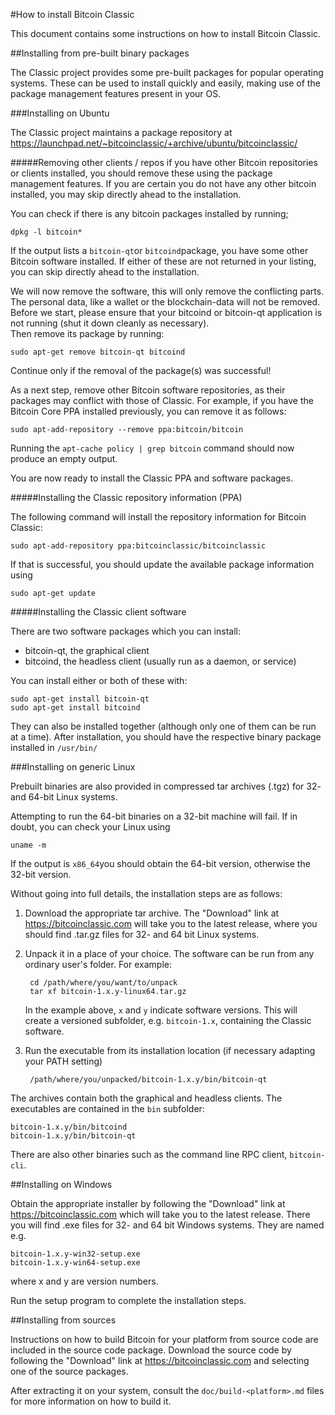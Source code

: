 #How to install Bitcoin Classic

This document contains some instructions on how to install Bitcoin Classic.

##Installing from pre-built binary packages

The Classic project provides some pre-built packages for popular operating systems.
These can be used to install quickly and easily, making use of the package management features present in your OS.

###Installing on Ubuntu

The Classic project maintains a package repository at https://launchpad.net/~bitcoinclassic/+archive/ubuntu/bitcoinclassic/

#####Removing other clients / repos
if you have other Bitcoin repositories or clients installed, you should remove these using the package management features. If you are certain you do not have any other bitcoin installed, you may skip directly ahead to the installation.

You can check if there is any bitcoin packages installed by running;

    dpkg -l bitcoin*

If the output lists a `bitcoin-qt`or `bitcoind`package, you have some other Bitcoin software installed. If either of these are not returned in your listing, you can skip directly ahead to the installation.

We will now remove the software, this will only remove the conflicting parts. The personal data, like a wallet or the blockchain-data will not be removed.  Before we start, please ensure that your bitcoind or bitcoin-qt application is not running (shut it down cleanly as necessary).  
Then remove its package by running:

    sudo apt-get remove bitcoin-qt bitcoind

Continue only if the removal of the package(s) was successful!

As a next step, remove other Bitcoin software repositories, as their packages may conflict with those of Classic. For example, if you have the Bitcoin Core PPA installed previously, you can remove it as follows:

    sudo apt-add-repository --remove ppa:bitcoin/bitcoin

Running the `apt-cache policy | grep bitcoin` command should now produce an empty output.

You are now ready to install the Classic PPA and software packages.

#####Installing the Classic repository information (PPA)

The following command will install the repository information for Bitcoin Classic:

    sudo apt-add-repository ppa:bitcoinclassic/bitcoinclassic

If that is successful, you should update the available package information using

    sudo apt-get update

#####Installing the Classic client software

There are two software packages which you can install:

- bitcoin-qt, the graphical client
- bitcoind, the headless client (usually run as a daemon, or service)

You can install either or both of these with:

    sudo apt-get install bitcoin-qt
    sudo apt-get install bitcoind

They can also be installed together (although only one of them can be run at a time).
After installation, you should have the respective binary package installed in `/usr/bin/`

###Installing on generic Linux

Prebuilt binaries are also provided in compressed tar archives (.tgz) for 32- and 64-bit Linux systems.

Attempting to run the 64-bit binaries on a 32-bit machine will fail. If in doubt, you can check your Linux using

    uname -m

If the output is `x86_64`you should obtain the 64-bit version, otherwise the 32-bit version.

Without going into full details, the installation steps are as follows:

1. Download the appropriate tar archive. 
The "Download" link at https://bitcoinclassic.com will take you to the latest release, where you should find .tar.gz files for 32- and 64 bit Linux systems.

2. Unpack it in a place of your choice.
The software can be run from any ordinary user's folder. For example:

        cd /path/where/you/want/to/unpack
        tar xf bitcoin-1.x.y-linux64.tar.gz

    In the example above, `x` and `y` indicate software versions.
    This will create a versioned subfolder, e.g. `bitcoin-1.x`, containing the Classic software.

3. Run the executable from its installation location (if necessary adapting your PATH setting)

        /path/where/you/unpacked/bitcoin-1.x.y/bin/bitcoin-qt

The archives contain both the graphical and headless clients. The executables are contained in the `bin` subfolder:

    bitcoin-1.x.y/bin/bitcoind
    bitcoin-1.x.y/bin/bitcoin-qt

There are also other binaries such as the command line RPC client, `bitcoin-cli`.

##Installing on Windows

Obtain the appropriate installer by following the "Download" link at https://bitcoinclassic.com which will take you to the latest release.  There you will find .exe files for 32- and 64 bit Windows systems.
They are named e.g.

    bitcoin-1.x.y-win32-setup.exe
    bitcoin-1.x.y-win64-setup.exe

where x and y are version numbers.

Run the setup program to complete the installation steps.

##Installing from sources

Instructions on how to build Bitcoin for your platform from source code are included in the source code package. Download the source code by following the "Download" link at https://bitcoinclassic.com and selecting one of the source packages.

After extracting it on your system, consult the `doc/build-<platform>.md` files for more information on how to build it.
